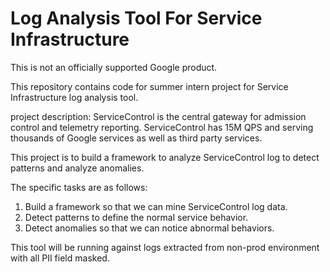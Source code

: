 # Log Analysis Tool For Service Infrastructure

This is not an officially supported Google product.

This repository contains code for summer intern project for Service Infrastructure log analysis tool.

project description:
ServiceControl is the central gateway for admission control and telemetry reporting. ServiceControl has 15M QPS and serving thousands of Google services as well as third party services.

This project is to build a framework to analyze ServiceControl log to detect patterns and analyze anomalies.

The specific tasks are as follows:
1) Build a framework so that we can mine ServiceControl log data.
2) Detect patterns to define the normal service behavior.
3) Detect anomalies so that we can notice abnormal behaviors.

This tool will be running against logs extracted from non-prod environment with all PII field masked.
